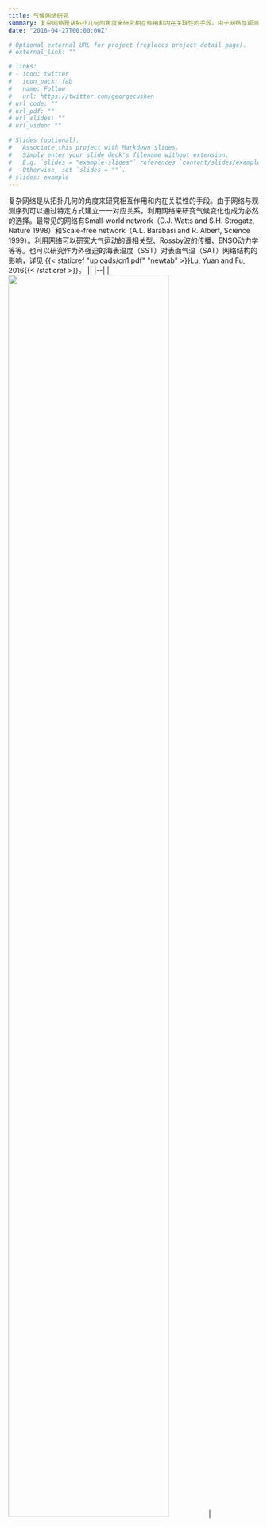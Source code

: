```yaml
---
title: 气候网络研究
summary: 复杂网络是从拓扑几何的角度来研究相互作用和内在关联性的手段。由于网络与观测序列可以通过特定方式建立一一对应关系，利用网络来研究气候变化也成为必然的选择。
date: "2016-04-27T00:00:00Z"

# Optional external URL for project (replaces project detail page).
# external_link: ""

# links:
# - icon: twitter
#   icon_pack: fab
#   name: Follow
#   url: https://twitter.com/georgecushen
# url_code: ""
# url_pdf: ""
# url_slides: ""
# url_video: ""

# Slides (optional).
#   Associate this project with Markdown slides.
#   Simply enter your slide deck's filename without extension.
#   E.g. `slides = "example-slides"` references `content/slides/example-slides.md`.
#   Otherwise, set `slides = ""`.
# slides: example
---
```


复杂网络是从拓扑几何的角度来研究相互作用和内在关联性的手段。由于网络与观测序列可以通过特定方式建立一一对应关系，利用网络来研究气候变化也成为必然的选择。最常见的网络有Small-world network（D.J. Watts and S.H. Strogatz, Nature 1998）和Scale-free network（A.L. Barabási and R. Albert, Science 1999）。利用网络可以研究大气运动的遥相关型、Rossby波的传播、ENSO动力学等等。也可以研究作为外强迫的海表温度（SST）对表面气温（SAT）网络结构的影响，详见 {{< staticref "uploads/cn1.pdf" "newtab" >}}Lu, Yuan and Fu, 2016{{< /staticref >}}。
||
|--|
|<img src="/media/rs15.png" height="80%" width="80%">|